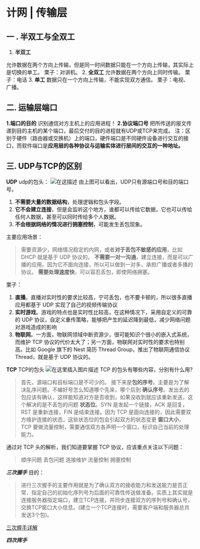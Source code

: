 # 计网 | 传输层

## 一 . 半双工与全双工

1. **半双工**

允许数据在两个方向上传输，但是同一时间数据只能在一个方向上传输，其实际上是切换的单工。
栗子：对讲机。
2. **全双工**
允许数据在两个方向上同时传输。
栗子：电话
3. **单工**
数据只在一个方向上传输，不能实现双方通信。
栗子：电视、广播。

## 二. 运输层端口

**1.端口的目的**
识别通信对方主机上的应用进程！
**2.协议端口号**
把所传送的报文传递到目的主机的某个端口，最后交付的目的进程就有UDP或TCP来完成。
注：区别于硬件（路由器或交换机）上的端口，硬件端口是不同硬件设备进行交互的接口，而软件端口是**应用层的各种协议与运输实体进行层间的交互的一种地址。**

## 三. UDP与TCP的区别

**UDP**
udp的包头：
![在这描述](https://img-blog.csdnimg.cn/32402a8897fc420f990d1a3d965d237a.jpg?x-oss-process=image/watermark,type_ZHJvaWRzYW5zZmFsbGJhY2s,shadow_50,text_Q1NETiBA5YWI6L-bMzPlj7c=,size_20,color_FFFFFF,t_70,g_se,x_16#pic_center)
由上图可以看出，UDP只有源端口号和目的端口号。

1. **不需要大量的数据结构**，处理逻辑和包头字段。
2. **它不会建立连接**，但是会监听这个地方，谁都可以传给它数据，它也可以传给任何人数据，甚至可以同时传给多个人数据。
3. **不会根据网络的情况进行拥塞控制**，可能发生丢包现象。

主要应用场景：
>需要资源少，网络情况稳定的内网，或者**对于丢包不敏感的应用**，比如 DHCP 就是基于 UDP 协议的。
**不需要一对一沟通**，建立连接，而是可以广播的应用。因为它不面向连接，所以可以做到一对多，承担广播或者多播的协议。
**需要处理速度快**，可以容忍丢包，即使网络拥塞。

栗子：

1. **直播**。直播对实时性的要求比较高，宁可丢包，也不要卡顿的，所以很多直播应用都基于 UDP 实现了自己的视频传输协议
2. **实时游戏**。游戏的特点也是实时性比较高，在这种情况下，采用自定义的可靠的 UDP 协议，自定义重传策略，能够把产生的延迟降到最低，减少网络问题对游戏造成的影响
3. **物联网**。一方面，物联网领域中断资源少，很可能知识个很小的嵌入式系统，而维护 TCP 协议的代价太大了；另一方面，物联网对实时性的要求也特别高。比如 Google 旗下的 Nest 简历 Thread Group，推出了物联网通信协议 Thread，就是基于 UDP 协议的。

**TCP**
TCP的包头
![在这里插入图片描述](https://img-blog.csdnimg.cn/199c687ef038479cba1fa9f83c544699.jpg?x-oss-process=image/watermark,type_ZHJvaWRzYW5zZmFsbGJhY2s,shadow_50,text_Q1NETiBA5YWI6L-bMzPlj7c=,size_20,color_FFFFFF,t_70,g_se,x_16#pic_center)
TCP 的包头有哪些内容，分别有什么用?
>首先，源端口和目标端口是不可少的。
接下来是**包的序号**。主要是为了解决乱序问题。不编好号怎么知道哪个先来，哪个后到
**确认序号**。发出去的包应该有确认，这样能知道对方是否收到，如果没收到就应该重新发送，这个解决的是不丢包的问题
**状态位**。SYN 是发起一个链接，ACK 是回复，RST 是重新连接，FIN 是结束连接。因为 TCP 是面向连接的，因此需要双方维护连接的状态，这些状态位的包会引起双方的状态变更
**窗口大小**，TCP 要做流量控制，需要通信双方各声明一个窗口，标识自己当前的处理能力。

通过对 TCP 头的解析，我们知道要掌握 TCP 协议，应该重点关注以下问题：
>顺序问题
丢包问题
连接维护
流量控制
拥塞控制

***三次握手***
目的：
>进行三次握手的主要作用就是为了确认双方的接收能力和发送能力是否正常、指定自己的初始化序列号为后面的可靠性传送做准备。实质上其实就是连接服务器指定端口，建立TCP连接，并同步连接双方的序列号和确认号，交换TCP窗口大小信息。(建立一个TCP连接时，需要客户端和服务器总共发送3个包)。
>
[三次握手详解](https://blog.csdn.net/hyg0811/article/details/102366854?ops_request_misc=%257B%2522request%255Fid%2522%253A%2522163247171516780269888961%2522%252C%2522scm%2522%253A%252220140713.130102334..%2522%257D&request_id=163247171516780269888961&biz_id=0&utm_medium=distribute.pc_search_result.none-task-blog-2~all~top_positive~default-1-102366854.first_rank_v2_pc_rank_v29&utm_term=tcp%E4%B8%89%E6%AC%A1%E6%8F%A1%E6%89%8B%E5%9B%9B%E6%AC%A1%E6%8C%A5%E6%89%8B&spm=1018.2226.3001.4187)

***四次挥手***
